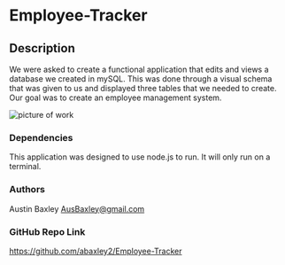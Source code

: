 # Employee-Tracker

## Description
We were asked to create a functional application that edits and views a database we created in mySQL. This was done through a visual schema
that was given to us and displayed three tables that we needed to create. Our goal was to create an employee management system.

![picture of work](https://abaxley2.github.io/Employee-Tracker/tracker.png)


### Dependencies
This application was designed to use node.js to run. It will only run on a terminal.


### Authors
Austin Baxley
AusBaxley@gmail.com


### GitHub Repo Link
https://github.com/abaxley2/Employee-Tracker